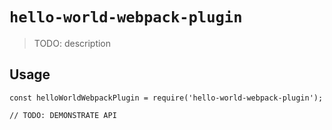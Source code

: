 # `hello-world-webpack-plugin`

> TODO: description

## Usage

```
const helloWorldWebpackPlugin = require('hello-world-webpack-plugin');

// TODO: DEMONSTRATE API
```
